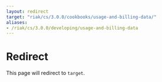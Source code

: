 ```yaml
---
layout: redirect
target: "riak/cs/3.0.0/cookbooks/usage-and-billing-data/"
aliases:
- /riak/cs/3.0.0/developing/usage-and-billing-data
---
```


# Redirect

This page will redirect to `target`.
